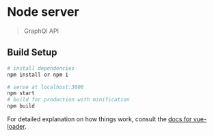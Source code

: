# Node server

> GraphQl API

## Build Setup

``` bash
# install dependencies
npm install or npm i

# serve at localhost:3000
npm start
# build for production with minification
npm build
```

For detailed explanation on how things work, consult the [docs for vue-loader](http://vuejs.github.io/vue-loader).
